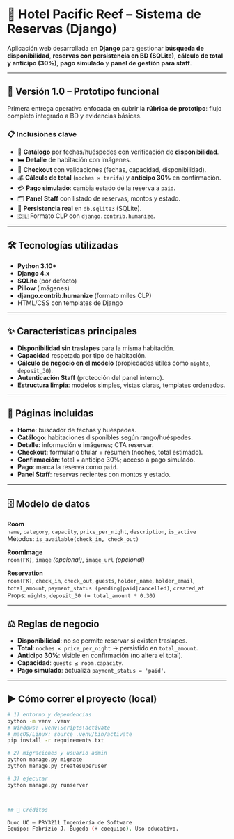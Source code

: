 # 🏨 Hotel Pacific Reef – Sistema de Reservas (Django)

Aplicación web desarrollada en **Django** para gestionar **búsqueda de disponibilidad**, **reservas con persistencia en BD (SQLite)**, **cálculo de total y anticipo (30%)**, **pago simulado** y **panel de gestión para staff**.

---

## 🚀 Versión 1.0 – Prototipo funcional
Primera entrega operativa enfocada en cubrir la **rúbrica de prototipo**: flujo completo integrado a BD y evidencias básicas.

### 📋 Inclusiones clave
- 🔎 **Catálogo** por fechas/huéspedes con verificación de **disponibilidad**.
- 🛏️ **Detalle** de habitación con imágenes.
- 🧾 **Checkout** con validaciones (fechas, capacidad, disponibilidad).
- 💰 **Cálculo de total** (`noches × tarifa`) y **anticipo 30%** en confirmación.
- 💳 **Pago simulado**: cambia estado de la reserva a `paid`.
- 🗂️ **Panel Staff** con listado de reservas, montos y estado.
- 💾 **Persistencia real** en `db.sqlite3` (SQLite).
- 🇨🇱 Formato CLP con `django.contrib.humanize`.

---

## 🛠️ Tecnologías utilizadas
- **Python 3.10+**
- **Django 4.x**
- **SQLite** (por defecto)
- **Pillow** (imágenes)
- **django.contrib.humanize** (formato miles CLP)
- HTML/CSS con templates de Django

---

## ✨ Características principales
- **Disponibilidad sin traslapes** para la misma habitación.
- **Capacidad** respetada por tipo de habitación.
- **Cálculo de negocio en el modelo** (propiedades útiles como `nights`, `deposit_30`).
- **Autenticación Staff** (protección del panel interno).
- **Estructura limpia**: modelos simples, vistas claras, templates ordenados.

---

## 📱 Páginas incluidas
- **Home**: buscador de fechas y huéspedes.
- **Catálogo**: habitaciones disponibles según rango/huéspedes.
- **Detalle**: información e imágenes; CTA reservar.
- **Checkout**: formulario titular + resumen (noches, total estimado).
- **Confirmación**: total + anticipo 30%; acceso a pago simulado.
- **Pago**: marca la reserva como `paid`.
- **Panel Staff**: reservas recientes con montos y estado.

---

## 🗄️ Modelo de datos 
**Room**  
`name`, `category`, `capacity`, `price_per_night`, `description`, `is_active`  
Métodos: `is_available(check_in, check_out)`

**RoomImage**  
`room(FK)`, `image` *(opcional)*, `image_url` *(opcional)*

**Reservation**  
`room(FK)`, `check_in`, `check_out`, `guests`, `holder_name`, `holder_email`,  
`total_amount`, `payment_status (pending|paid|cancelled)`, `created_at`  
Props: `nights`, `deposit_30 (= total_amount * 0.30)`

---

## ⚖️ Reglas de negocio
- **Disponibilidad**: no se permite reservar si existen traslapes.
- **Total**: `noches × price_per_night` → persistido en `total_amount`.
- **Anticipo 30%**: visible en confirmación (no altera el total).
- **Capacidad**: `guests ≤ room.capacity`.
- **Pago simulado**: actualiza `payment_status = 'paid'`.

---

## ▶️ Cómo correr el proyecto (local)
```bash
# 1) entorno y dependencias
python -m venv .venv
# Windows: .venv\Scripts\activate
# macOS/Linux: source .venv/bin/activate
pip install -r requirements.txt

# 2) migraciones y usuario admin
python manage.py migrate
python manage.py createsuperuser

# 3) ejecutar
python manage.py runserver



## 👥 Créditos

Duoc UC – PRY3211 Ingeniería de Software
Equipo: Fabrizio J. Bugedo (+ coequipo). Uso educativo.
